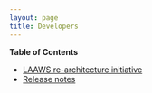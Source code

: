 ```yaml
---
layout: page
title: Developers
---
```


**Table of Contents**

*   [LAAWS re-architecture initiative](/developers/laaws)
*   [Release notes](release-notes.md)
